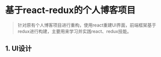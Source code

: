 # 基于react-redux的个人博客项目
> 针对原有个人博客项目进行重构，使用react重建UI界面，前端框架基于redux进行构建，主要用来学习并实践react、redux技能。

## 1. UI设计
